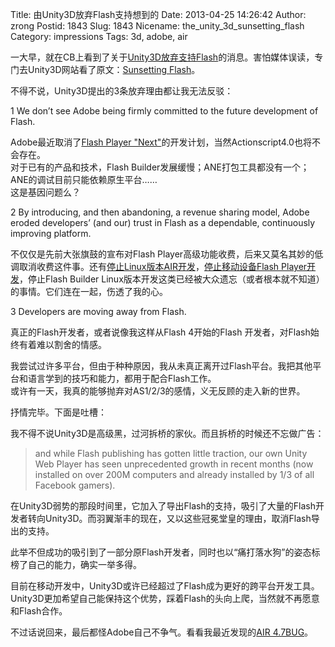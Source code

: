 Title: 由Unity3D放弃Flash支持想到的
Date: 2013-04-25 14:26:42
Author: zrong
Postid: 1843
Slug: 1843
Nicename: the_unity_3d_sunsetting_flash
Category: impressions
Tags: 3d, adobe, air

一大早，就在CB上看到了关于[Unity3D放弃支持Flash](http://cnbeta.com/articles/235004.htm)的消息。害怕媒体误读，专门去Unity3D网站看了原文：[Sunsetting
Flash](http://blogs.unity3d.com/2013/04/23/sunsetting-flash/)。

不得不说，Unity3D提出的3条放弃理由都让我无法反驳：

1 We don’t see Adobe being firmly committed to the future development of
Flash.

Adobe最近取消了[Flash Player
"Next"](http://www.adobe.com/devnet/flashplatform/whitepapers/roadmap.html)的开发计划，当然Actionscript4.0也将不会存在。  
对于已有的产品和技术，Flash
Builder发展缓慢；ANE打包工具都没有一个；ANE的调试目前只能依赖原生平台……  
这是基因问题么？<!--more-->

2 By introducing, and then abandoning, a revenue sharing model, Adobe
eroded developers’ (and our) trust in Flash as a dependable,
continuously improving platform.

不仅仅是先前大张旗鼓的宣布对Flash
Player高级功能收费，后来又莫名其妙的低调取消收费这件事。还有[停止Linux版本AIR开发](/post/1349.htm)，[停止移动设备Flash
Player开发](/post/1473.htm)，停止Flash Builder
Linux版本开发这类已经被大众遗忘（或者根本就不知道）的事情。它们连在一起，伤透了我的心。

3 Developers are moving away from Flash.

真正的Flash开发者，或者说像我这样从Flash 4开始的Flash
开发者，对Flash始终有着难以割舍的情感。  

我尝试过许多平台，但由于种种原因，我从未真正离开过Flash平台。我把其他平台和语言学到的技巧和能力，都用于配合Flash工作。  
或许有一天，我真的能够抛弃对AS1/2/3的感情，义无反顾的走入新的世界。

抒情完毕。下面是吐槽：

我不得不说Unity3D是高级黑，过河拆桥的家伙。而且拆桥的时候还不忘做广告：

> and while Flash publishing has gotten little traction, our own Unity
> Web Player has seen unprecedented growth in recent months (now
> installed on over 200M computers and already installed by 1/3 of all
> Facebook gamers).

在Unity3D弱势的那段时间里，它加入了导出Flash的支持，吸引了大量的Flash开发者转向Unity3D。而羽翼渐丰的现在，又以这些冠冕堂皇的理由，取消Flash导出的支持。

此举不但成功的吸引到了一部分原Flash开发者，同时也以“痛打落水狗”的姿态标榜了自己的能力，确实一举多得。

目前在移动开发中，Unity3D或许已经超过了Flash成为更好的跨平台开发工具。Unity3D更加希望自己能保持这个优势，踩着Flash的头向上爬，当然就不再愿意和Flash合作。

不过话说回来，最后都怪Adobe自己不争气。看看我最近发现的[AIR
4.7BUG](http://zengrong.net/post/1838.htm)。


